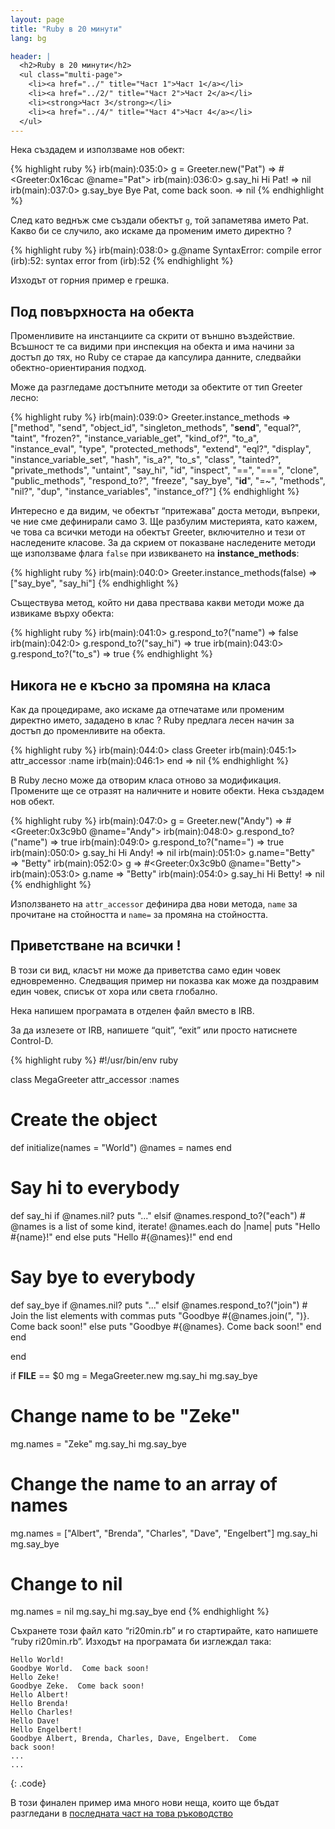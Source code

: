 ```yaml
---
layout: page
title: "Ruby в 20 минути"
lang: bg

header: |
  <h2>Ruby в 20 минути</h2>
  <ul class="multi-page">
    <li><a href="../" title="Част 1">Част 1</a></li>
    <li><a href="../2/" title="Част 2">Част 2</a></li>
    <li><strong>Част 3</strong></li>
    <li><a href="../4/" title="Част 4">Част 4</a></li>
  </ul>
---
```


Нека създадем и използваме нов обект:

{% highlight ruby %}
irb(main):035:0> g = Greeter.new("Pat")
=> #<Greeter:0x16cac @name="Pat">
irb(main):036:0> g.say_hi
Hi Pat!
=> nil
irb(main):037:0> g.say_bye
Bye Pat, come back soon.
=> nil
{% endhighlight %}

След като веднъж сме създали обектът `g`, той запаметява името Pat.
Какво би се случило, ако искаме да променим името директно ?

{% highlight ruby %}
irb(main):038:0> g.@name
SyntaxError: compile error
(irb):52: syntax error
        from (irb):52
{% endhighlight %}

Изходът от горния пример е грешка.

## Под повърхноста на обекта

Променливите на инстанциите са скрити от външно въздействие. Всъшност те
са видими при инспекция на обекта и има начини за достъп до тях, но Ruby
се старае да капсулира данните, следвайки обектно-ориентирания подход.

Може да разгледаме достъпните методи за обектите от тип Greeter лесно:

{% highlight ruby %}
irb(main):039:0> Greeter.instance_methods
=> ["method", "send", "object_id", "singleton_methods",
    "__send__", "equal?", "taint", "frozen?",
    "instance_variable_get", "kind_of?", "to_a",
    "instance_eval", "type", "protected_methods", "extend",
    "eql?", "display", "instance_variable_set", "hash",
    "is_a?", "to_s", "class", "tainted?", "private_methods",
    "untaint", "say_hi", "id", "inspect", "==", "===",
    "clone", "public_methods", "respond_to?", "freeze",
    "say_bye", "__id__", "=~", "methods", "nil?", "dup",
    "instance_variables", "instance_of?"]
{% endhighlight %}

Интересно е да видим, че обектът “притежава” доста методи, въпреки, че
ние сме дефинирали само 3. Ще разбулим мистерията, като кажем, че това
са всички методи на обектът Greeter, включително и тези от наследените
класове. За да скрием от показване наследените методи ще използваме
флага `false` при извикването на **instance\_methods**\:

{% highlight ruby %}
irb(main):040:0> Greeter.instance_methods(false)
=> ["say_bye", "say_hi"]
{% endhighlight %}

Съществува метод, който ни дава прествава какви методи може да извикаме
върху обекта:

{% highlight ruby %}
irb(main):041:0> g.respond_to?("name")
=> false
irb(main):042:0> g.respond_to?("say_hi")
=> true
irb(main):043:0> g.respond_to?("to_s")
=> true
{% endhighlight %}

## Никога не е късно за промяна на класа

Как да процедираме, ако искаме да отпечатаме или променим директно
името, зададено в клас ? Ruby предлага лесен начин за достъп до
променливите на обекта.

{% highlight ruby %}
irb(main):044:0> class Greeter
irb(main):045:1>   attr_accessor :name
irb(main):046:1> end
=> nil
{% endhighlight %}

В Ruby лесно може да отворим класа отново за модификация. Промените ще
се отразят на наличните и новите обекти. Нека създадем нов обект.

{% highlight ruby %}
irb(main):047:0> g = Greeter.new("Andy")
=> #<Greeter:0x3c9b0 @name="Andy">
irb(main):048:0> g.respond_to?("name")
=> true
irb(main):049:0> g.respond_to?("name=")
=> true
irb(main):050:0> g.say_hi
Hi Andy!
=> nil
irb(main):051:0> g.name="Betty"
=> "Betty"
irb(main):052:0> g
=> #<Greeter:0x3c9b0 @name="Betty">
irb(main):053:0> g.name
=> "Betty"
irb(main):054:0> g.say_hi
Hi Betty!
=> nil
{% endhighlight %}

Използването на `attr_accessor` дефинира два нови метода, `name` за
прочитане на стойността и `name=` за промяна на стойността.

## Приветстване на всички !

В този си вид, класът ни може да приветства само един човек
едновременно. Следващия пример ни показва как може да поздравим един
човек, списък от хора или света глобално.

Нека напишем програмата в отделен файл вместо в IRB.

За да излезете от IRB, напишете “quit”, “exit” или просто натиснете
Control-D.

{% highlight ruby %}
#!/usr/bin/env ruby

class MegaGreeter
  attr_accessor :names

  # Create the object
  def initialize(names = "World")
    @names = names
  end

  # Say hi to everybody
  def say_hi
    if @names.nil?
      puts "..."
    elsif @names.respond_to?("each")
      # @names is a list of some kind, iterate!
      @names.each do |name|
        puts "Hello #{name}!"
      end
    else
      puts "Hello #{@names}!"
    end
  end

  # Say bye to everybody
  def say_bye
    if @names.nil?
      puts "..."
    elsif @names.respond_to?("join")
      # Join the list elements with commas
      puts "Goodbye #{@names.join(", ")}.  Come back soon!"
    else
      puts "Goodbye #{@names}.  Come back soon!"
    end
  end

end


if __FILE__ == $0
  mg = MegaGreeter.new
  mg.say_hi
  mg.say_bye

  # Change name to be "Zeke"
  mg.names = "Zeke"
  mg.say_hi
  mg.say_bye

  # Change the name to an array of names
  mg.names = ["Albert", "Brenda", "Charles",
    "Dave", "Engelbert"]
  mg.say_hi
  mg.say_bye

  # Change to nil
  mg.names = nil
  mg.say_hi
  mg.say_bye
end
{% endhighlight %}

Съхранете този файл като “ri20min.rb” и го стартирайте, като напишете
“ruby ri20min.rb”. Изходът на програмата би изглеждал така:

    Hello World!
    Goodbye World.  Come back soon!
    Hello Zeke!
    Goodbye Zeke.  Come back soon!
    Hello Albert!
    Hello Brenda!
    Hello Charles!
    Hello Dave!
    Hello Engelbert!
    Goodbye Albert, Brenda, Charles, Dave, Engelbert.  Come
    back soon!
    ...
    ...
{: .code}

В този финален пример има много нови неща, които ще бъдат разгледани в
[последната част на това ръководство](../4/)

